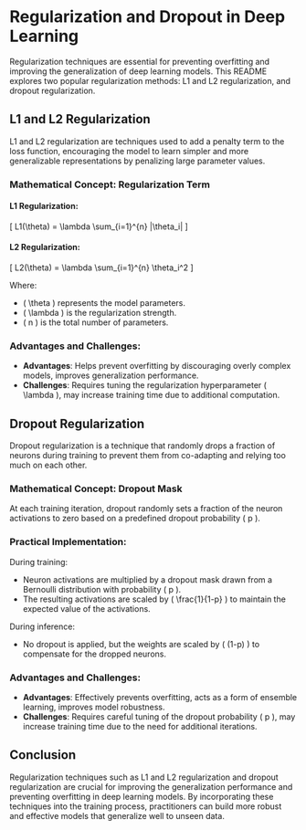 # Regularization and Dropout in Deep Learning

Regularization techniques are essential for preventing overfitting and improving the generalization of deep learning models. This README explores two popular regularization methods: L1 and L2 regularization, and dropout regularization.

## L1 and L2 Regularization

L1 and L2 regularization are techniques used to add a penalty term to the loss function, encouraging the model to learn simpler and more generalizable representations by penalizing large parameter values.

### Mathematical Concept: Regularization Term

#### L1 Regularization:
\[ L1(\theta) = \lambda \sum_{i=1}^{n} |\theta_i| \]

#### L2 Regularization:
\[ L2(\theta) = \lambda \sum_{i=1}^{n} \theta_i^2 \]

Where:
- \( \theta \) represents the model parameters.
- \( \lambda \) is the regularization strength.
- \( n \) is the total number of parameters.

### Advantages and Challenges:
- **Advantages**: Helps prevent overfitting by discouraging overly complex models, improves generalization performance.
- **Challenges**: Requires tuning the regularization hyperparameter \( \lambda \), may increase training time due to additional computation.

## Dropout Regularization

Dropout regularization is a technique that randomly drops a fraction of neurons during training to prevent them from co-adapting and relying too much on each other.

### Mathematical Concept: Dropout Mask

At each training iteration, dropout randomly sets a fraction of the neuron activations to zero based on a predefined dropout probability \( p \).

### Practical Implementation:

During training:
- Neuron activations are multiplied by a dropout mask drawn from a Bernoulli distribution with probability \( p \).
- The resulting activations are scaled by \( \frac{1}{1-p} \) to maintain the expected value of the activations.

During inference:
- No dropout is applied, but the weights are scaled by \( (1-p) \) to compensate for the dropped neurons.

### Advantages and Challenges:
- **Advantages**: Effectively prevents overfitting, acts as a form of ensemble learning, improves model robustness.
- **Challenges**: Requires careful tuning of the dropout probability \( p \), may increase training time due to the need for additional iterations.

## Conclusion

Regularization techniques such as L1 and L2 regularization and dropout regularization are crucial for improving the generalization performance and preventing overfitting in deep learning models. By incorporating these techniques into the training process, practitioners can build more robust and effective models that generalize well to unseen data.